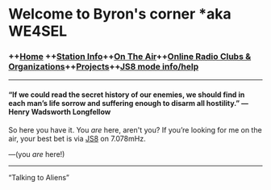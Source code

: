 
# Welcome to Byron's corner *aka WE4SEL
### ++[Home](index.md) ++[Station Info](station.md)++[On The Air](ontheair.md)++[Online Radio Clubs & Organizations](clubs.md)++[Projects](projects.md)++[JS8 mode info/help](js8help.md)
---
#### “If we could read the secret history of our enemies, we should find in each man’s life sorrow and suffering enough to disarm all hostility.” ― Henry Wadsworth Longfellow

So here you have it. You  _are_  here, aren't you? If you’re looking for me on the air, your best bet is via  [JS8](http://js8call.com/)  on 7.078mHz.



—(you  _are_  here!)

----------

“Talking to Aliens” 

<!--stackedit_data:
eyJoaXN0b3J5IjpbMTE0NTczODIxNCwtMTY3Mjk2MDcyOSwtMT
Y4MTI3ODU5NV19
-->